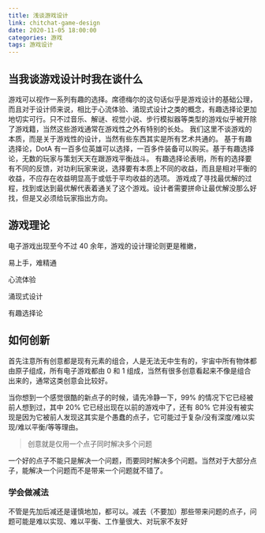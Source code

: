 ```yaml
---
title: 浅谈游戏设计
link: chitchat-game-design
date: 2020-11-05 18:00:00
categories: 游戏
tags: 游戏设计
---
```


## 当我谈游戏设计时我在谈什么

游戏可以视作一系列有趣的选择。席德梅尔的这句话似乎是游戏设计的基础公理，而且对于设计师来说，相比于心流体验、涌现式设计之类的概念，有趣选择论更加地切实可行。只不过音乐、解谜、视觉小说、步行模拟器等类型的游戏似乎被开除了游戏籍，当然这些游戏通常在游戏性之外有特别的长处。
我们这里不谈游戏的本质，而是关于游戏性的设计，当然有些东西其实是所有艺术共通的。
基于有趣选择论，DotA 有一百多位英雄可以选择，一百多件装备可以购买。基于有趣选择论，无数的玩家与策划天天在跟游戏平衡战斗。
有趣选择论表明，所有的选择要有不同的反馈，对功利玩家来说，选择要有本质上不同的收益，而且是相对平衡的收益，不应存在收益明显高于或低于平均收益的选项。
游戏成了寻找最优解的过程，找到或达到最优解代表着通关了这个游戏。设计者需要拼命让最优解没那么好找，但是又必须给玩家指出方向。

## 游戏理论

电子游戏出现至今不过 40 余年，游戏的设计理论则更是稚嫩，

易上手，难精通

心流体验

涌现式设计

有趣选择论

## 如何创新

首先注意所有创意都是现有元素的组合，人是无法无中生有的，宇宙中所有物体都由原子组成，所有电子游戏都由 0 和 1 组成，当然有很多创意看起来不像是组合出来的，通常这类创意会比较好。

当你想到一个感觉很酷的新点子的时候，请先冷静一下，99% 的情况下它已经被前人想到过，其中 20% 它已经出现在以前的游戏中了，还有 80% 它并没有被实现是因为它被前人发现这其实是个愚蠢的点子，它可能过于复杂/没有深度/难以实现/难以平衡/等等理由。

> 创意就是仅用一个点子同时解决多个问题

一个好的点子不能只是解决一个问题，而要同时解决多个问题。当然对于大部分点子，能解决一个问题而不是带来一个问题就不错了。

### 学会做减法

不管是先加后减还是谨慎地加，都可以。减去（不要加）那些带来问题的点子，问题可能是难以实现、难以平衡、工作量很大、对玩家不友好

## 